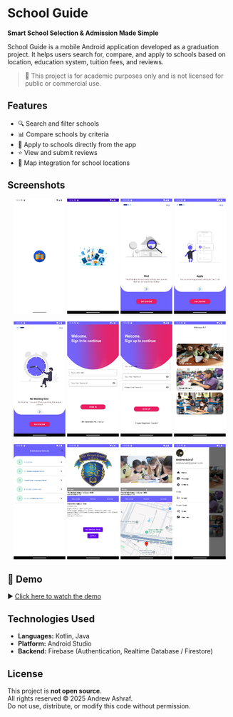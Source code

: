 # School Guide

**Smart School Selection & Admission Made Simple**

School Guide is a mobile Android application developed as a graduation project. It helps users search for, compare, and apply to schools based on location, education system, tuition fees, and reviews.

> 🚫 This project is for academic purposes only and is not licensed for public or commercial use.

## Features

- 🔍 Search and filter schools
- 📊 Compare schools by criteria
- 📝 Apply to schools directly from the app
- ⭐ View and submit reviews
- 📍 Map integration for school locations

## Screenshots

<p align="center">
  <img src="screenshots/1-Logo.png" alt="Start Screen" width="23%">
  <img src="screenshots/2-SplashScreen.png" alt="Splash Screen" width="23%">
  <img src="screenshots/3-OnBoarding.png" alt="OnBoarding Screen 1" width="23%">
  <img src="screenshots/4-OnBoarding.png" alt="OnBoarding Screen 2" width="23%">
</p>
<p align="center">
  <img src="screenshots/5-OnBoarding.png" alt="OnBoarding Screen 3" width="23%">
  <img src="screenshots/6-Login.png" alt="Login Screen" width="23%">
  <img src="screenshots/7-Signup.png" alt="Signup Screen" width="23%">
  <img src="screenshots/8-Dashboard.png" alt="Dashboard Screen" width="23%">
</p>
<p align="center">
  <img src="screenshots/9-SchoolList.png" alt="Schools Screen" width="23%">
  <img src="screenshots/10-Schoolinfo.png" alt="School Info" width="23%">
  <img src="screenshots/11-Maps.png" alt="School Info 2" width="23%">
  <img src="screenshots/12-Sidebar.png" alt="Side Bar" width="23%">
</p>

## 🎥 Demo

▶️ [Click here to watch the demo](screenshots/Demo.mp4)


## Technologies Used

- **Languages:** Kotlin, Java  
- **Platform:** Android Studio  
- **Backend:** Firebase (Authentication, Realtime Database / Firestore)


## License

This project is **not open source**.  
All rights reserved © 2025 Andrew Ashraf.  
Do not use, distribute, or modify this code without permission.
